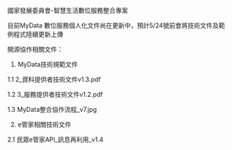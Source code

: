 國家發展委員會-智慧生活數位服務整合專案

目前MyData 數位服務個人化文件尚在更新中，預計5/24號前會將技術文件及範例程式陸續更新上傳

開源協作相關文件：
1. MyData技術規範文件

1.1 2_資料提供者技術文件v1.3.pdf

1.2 3_服務提供者技術文件v1.2.pdf

1.3 MyData整合協作流程_v7.jpg


2. e管家相關技術文件   

2.1 民眾e管家API_訊息再利用_v1.4
